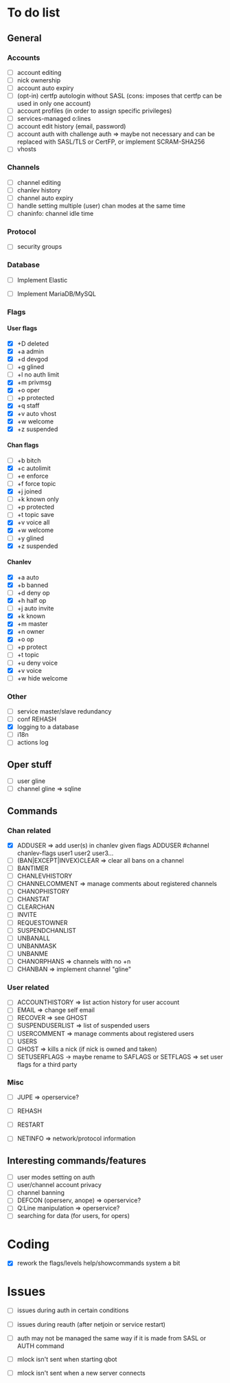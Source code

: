 # To do list


## General
### Accounts
- [ ] account editing
- [ ] nick ownership
- [ ] account auto expiry
- [ ] (opt-in) certfp autologin without SASL (cons: imposes that certfp can be used in only one account)
- [ ] account profiles (in order to assign specific privileges)
- [ ] services-managed o:lines
- [ ] account edit history (email, password)
- [ ] account auth with challenge auth => maybe not necessary and can be replaced with SASL/TLS or CertFP, or implement SCRAM-SHA256
- [ ] vhosts

### Channels
- [ ] channel editing
- [ ] chanlev history
- [ ] channel auto expiry
- [ ] handle setting multiple (user) chan modes at the same time
- [ ] chaninfo: channel idle time

### Protocol
- [ ] security groups

### Database
- [ ] Implement Elastic
- [ ] Implement MariaDB/MySQL


### Flags
#### User flags
- [x] +D deleted
- [X] +a admin
- [X] +d devgod
- [ ] +g glined
- [ ] +l no auth limit
- [X] +m privmsg
- [X] +o oper
- [ ] +p protected
- [X] +q staff
- [X] +v auto vhost
- [X] +w welcome
- [X] +z suspended

#### Chan flags
- [ ] +b bitch
- [X] +c autolimit
- [ ] +e enforce
- [ ] +f force topic
- [X] +j joined
- [ ] +k known only
- [ ] +p protected
- [ ] +t topic save
- [X] +v voice all
- [X] +w welcome
- [ ] +y glined
- [X] +z suspended

#### Chanlev
- [X] +a auto
- [X] +b banned
- [ ] +d deny op
- [X] +h half op
- [ ] +j auto invite
- [X] +k known
- [X] +m master
- [X] +n owner
- [X] +o op
- [ ] +p protect
- [ ] +t topic
- [ ] +u deny voice
- [X] +v voice
- [ ] +w hide welcome

### Other
- [ ] service master/slave redundancy
- [ ] conf REHASH
- [X] logging to a database
- [ ] i18n
- [ ] actions log

## Oper stuff
- [ ] user gline
- [ ] channel gline => sqline

## Commands

### Chan related
- [X] ADDUSER => add user(s) in chanlev given flags ADDUSER #channel chanlev-flags user1 user2 user3...
- [ ] (BAN|EXCEPT|INVEX)CLEAR => clear all bans on a channel
- [ ] BANTIMER
- [ ] CHANLEVHISTORY
- [ ] CHANNELCOMMENT => manage comments about registered channels
- [ ] CHANOPHISTORY
- [ ] CHANSTAT
- [ ] CLEARCHAN
- [ ] INVITE
- [ ] REQUESTOWNER
- [ ] SUSPENDCHANLIST
- [ ] UNBANALL
- [ ] UNBANMASK
- [ ] UNBANME
- [ ] CHANORPHANS => channels with no +n
- [ ] CHANBAN => implement channel "gline"

### User related
- [ ] ACCOUNTHISTORY => list action history for user account
- [ ] EMAIL => change self email
- [ ] RECOVER => see GHOST
- [ ] SUSPENDUSERLIST => list of suspended users
- [ ] USERCOMMENT => manage comments about registered users
- [ ] USERS
- [ ] GHOST => kills a nick (if nick is owned and taken)
- [ ] SETUSERFLAGS -> maybe rename to SAFLAGS or SETFLAGS => set user flags for a third party

### Misc
- [ ] JUPE  => operservice?
- [ ] REHASH
- [ ] RESTART
- [ ] NETINFO => network/protocol information


## Interesting commands/features
- [ ] user modes setting on auth
- [ ] user/channel account privacy
- [ ] channel banning
- [ ] DEFCON (operserv, anope)  => operservice?
- [ ] Q:Line manipulation => operservice?
- [ ] searching for data (for users, for opers)

# Coding
- [X] rework the flags/levels help/showcommands system a bit

# Issues
- [ ] issues during auth in certain conditions
- [ ] issues during reauth (after netjoin or service restart)
- [ ] auth may not be managed the same way if it is made from SASL or AUTH command
- [ ] mlock isn't sent when starting qbot
- [ ] mlock isn't sent when a new server connects


